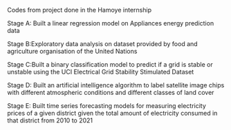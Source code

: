 Codes from project done in the Hamoye internship

Stage A: Built a linear regression model on Appliances energy prediction data  

Stage B:Exploratory data analysis on dataset provided by food and agriculture organisation of the United Nations

Stage C:Built a binary classification model to predict if a grid is stable or unstable using the UCI Electrical Grid Stability Stimulated Dataset

Stage D: Built an artificial intelligence algorithm to label satellite image chips with different atmospheric conditions and different classes of land cover

Stage E: Built time series forecasting models for measuring electricity prices of a given district given the total amount of electricity consumed in that district from 2010 to 2021 

